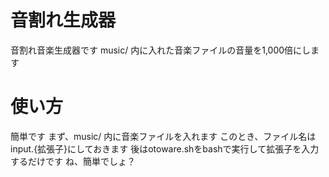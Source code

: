 # 音割れ生成器
音割れ音楽生成器です
music/ 内に入れた音楽ファイルの音量を1,000倍にします
# 使い方
簡単です
まず、music/ 内に音楽ファイルを入れます
このとき、ファイル名はinput.{拡張子}にしておきます
後はotoware.shをbashで実行して拡張子を入力するだけです
ね、簡単でしょ？
